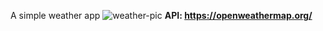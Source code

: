 A simple weather app
![weather-pic](https://user-images.githubusercontent.com/66655353/116917887-3c433a80-ac1d-11eb-9378-bfa96b72c337.png)
<b>API: https://openweathermap.org/</b>
